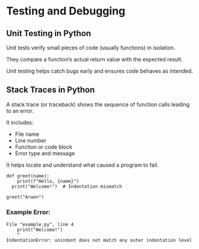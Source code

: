 # Testing and Debugging

## Unit Testing in Python

Unit tests verify small pieces of code (usually functions) in isolation.

They compare a function’s actual return value with the expected result.

Unit testing helps catch bugs early and ensures code behaves as intended.

## Stack Traces in Python

A stack trace (or traceback) shows the sequence of function calls leading to an error.

It includes:

- File name
- Line number
- Function or code block
- Error type and message

It helps locate and understand what caused a program to fail.

    def greet(name):
        print(f"Hello, {name}")
      print("Welcome!")  # Indentation mismatch

    greet("Arwen")
    
### Example Error:

    File "example.py", line 4
        print("Welcome!")
        ^
    IndentationError: unindent does not match any outer indentation level
